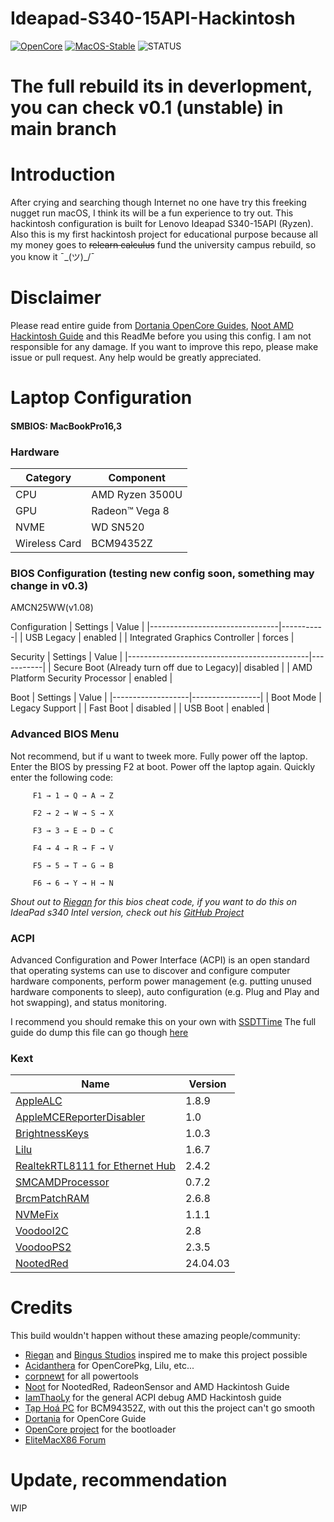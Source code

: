 # Ideapad-S340-15API-Hackintosh
[![OpenCore](https://img.shields.io/badge/OpenCore-v0.9.9-blue)](https://github.com/acidanthera/OpenCorePkg)
[![MacOS-Stable](https://img.shields.io/badge/MacOS-13.6.6-blueviolet)](https://www.apple.com/macos/)
![STATUS](https://img.shields.io/badge/STATUS-BETA0.2-blueviolet.svg)

# The full rebuild its in deverlopment, you can check v0.1 (unstable) in main branch

# Introduction
After crying and searching though Internet no one have try this freeking nugget run macOS, I think its will be a fun experience to try out. This hackintosh configuration is built for Lenovo Ideapad S340-15API (Ryzen). Also this is my first hackintosh project for educational purpose because all my money goes to ~~relearn calculus~~ fund the university campus rebuild, so you know it ¯\_(ツ)_/¯

# Disclaimer
Please read entire guide from [Dortania OpenCore Guides](https://dortania.github.io/OpenCore-Install-Guide/), [Noot AMD Hackintosh Guide](https://chefkissinc.github.io/) and this ReadMe before you using this config. I am not responsible for any damage. If you want to improve this repo, please make issue or pull request. Any help would be greatly appreciated.

# Laptop Configuration
#### SMBIOS: MacBookPro16,3
 ### Hardware
| Category      | Component       |
|---------------|-----------------|
| CPU           | AMD Ryzen 3500U |
| GPU           | Radeon™ Vega 8  |
| NVME          | WD SN520        |
| Wireless Card | BCM94352Z       |

 ### BIOS Configuration (testing new config soon, something may change in v0.3)
AMCN25WW(v1.08)

Configuration 
| Settings                       | Value     |
|--------------------------------|-----------|
| USB Legacy                     | enabled   |
| Integrated Graphics Controller | forces    |

Security
| Settings                                    | Value     |
|---------------------------------------------|-----------|
| Secure Boot (Already turn off due to Legacy)| disabled  |
| AMD Platform Security Processor             | enabled   |

Boot
| Settings          | Value           |
|-------------------|-----------------|
| Boot Mode         | Legacy Support  |
| Fast Boot         | disabled        |
| USB Boot          | enabled         |

### Advanced BIOS Menu

Not recommend, but if u want to tweek more. Fully power off the laptop. Enter the BIOS by pressing F2 at boot. Power off the laptop again. Quickly enter the following code:
```
     F1 → 1 → Q → A → Z
     
     F2 → 2 → W → S → X
     
     F3 → 3 → E → D → C
     
     F4 → 4 → R → F → V
     
     F5 → 5 → T → G → B
     
     F6 → 6 → Y → H → N
```
*Shout out to [Riegan](https://github.com/RieGan) for this bios cheat code, if you want to do this on IdeaPad s340 Intel version, check out his [GitHub Project](https://github.com/RieGan/Ideapad-S340-15iwl-Hackintosh)*

### ACPI
Advanced Configuration and Power Interface (ACPI) is an open standard that operating systems can use to discover and configure computer hardware components, perform power management (e.g. putting unused hardware components to sleep), auto configuration (e.g. Plug and Play and hot swapping), and status monitoring.

I recommend you should remake this on your own with [SSDTTime](https://github.com/corpnewt/SSDTTime)
The full guide do dump this file can go though [here](https://github.com/iamthaoly/amd-laptop-hackintosh)


### Kext
| Name                                                                                                                  | Version   |
|-----------------------------------------------------------------------------------------------------------------------|-----------|
| [AppleALC](https://github.com/acidanthera/AppleALC/releases)                                                          | 1.8.9     |
| [AppleMCEReporterDisabler](https://github.com/acidanthera/bugtracker/files/3703498/AppleMCEReporterDisabler.kext.zip) | 1.0       |
| [BrightnessKeys](https://github.com/acidanthera/BrightnessKeys/releases)                                              | 1.0.3     |
| [Lilu](https://github.com/acidanthera/Lilu)                                                                           | 1.6.7     |
| [RealtekRTL8111 for Ethernet Hub](https://github.com/Mieze/RTL8111_driver_for_OS_X/releases)                          | 2.4.2     |
| [SMCAMDProcessor](https://github.com/trulyspinach/SMCAMDProcessor)                                                    | 0.7.2     |
| [BrcmPatchRAM](https://github.com/acidanthera/BrcmPatchRAM)                                                           | 2.6.8     |
| [NVMeFix](https://github.com/acidanthera/NVMeFix)                                                                     | 1.1.1     |
| [VoodooI2C](https://github.com/VoodooI2C/VoodooI2C)                                                                   | 2.8       |
| [VoodooPS2](https://github.com/acidanthera/VoodooPS2)                                                                 | 2.3.5     |
| [NootedRed](https://github.com/ChefKissInc/NootedRed)                                                                 | 24.04.03  |


# Credits
This build wouldn't happen without these amazing people/community:
- [Riegan](https://github.com/RieGan) and [Bingus Studios](https://youtube.com/@BringusStudios?si=9GDnu6Q0GCMPNQc1) inspired me to make this project possible
- [Acidanthera](https://github.com/acidanthera) for OpenCorePkg, Lilu, etc...
- [corpnewt](https://github.com/corpnewt) for all powertools
- [Noot](https://chefkissinc.github.io/) for NootedRed, RadeonSensor and AMD Hackintosh Guide
- [IamThaoLy](https://github.com/iamthaoly) for the general ACPI debug AMD Hackintosh guide
- [Tạp Hoá PC](https://shopee.vn/lvthu93?categoryId=100644&entryPoint=ShopByPDP&itemId=12203249664&upstream=search) for BCM94352Z, with out this the project can't go smooth
- [Dortania](https://github.com/dortania) for OpenCore Guide
- [OpenCore project](https://github.com/OpenCorePkg) for the bootloader
- [EliteMacX86 Forum](https://elitemacx86.com/feeds/)

# Update, recommendation
WIP
